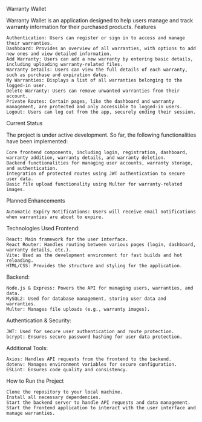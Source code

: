 Warranty Wallet

Warranty Wallet is an application designed to help users manage and track warranty information for their purchased products.
Features

    Authentication: Users can register or sign in to access and manage their warranties.
    Dashboard: Provides an overview of all warranties, with options to add new ones and view detailed information.
    Add Warranty: Users can add a new warranty by entering basic details, including uploading warranty-related files.
    Warranty Details: Users can view the full details of each warranty, such as purchase and expiration dates.
    My Warranties: Displays a list of all warranties belonging to the logged-in user.
    Delete Warranty: Users can remove unwanted warranties from their account.
    Private Routes: Certain pages, like the dashboard and warranty management, are protected and only accessible to logged-in users.
    Logout: Users can log out from the app, securely ending their session.

Current Status

The project is under active development. So far, the following functionalities have been implemented:

    Core frontend components, including login, registration, dashboard, warranty addition, warranty details, and warranty deletion.
    Backend functionalities for managing user accounts, warranty storage, and authentication.
    Integration of protected routes using JWT authentication to secure user data.
    Basic file upload functionality using Multer for warranty-related images.

Planned Enhancements

    Automatic Expiry Notifications: Users will receive email notifications when warranties are about to expire.

Technologies Used
Frontend:

    React: Main framework for the user interface.
    React Router: Handles routing between various pages (login, dashboard, warranty details, etc.).
    Vite: Used as the development environment for fast builds and hot reloading.
    HTML/CSS: Provides the structure and styling for the application.

Backend:

    Node.js & Express: Powers the API for managing users, warranties, and data.
    MySQL2: Used for database management, storing user data and warranties.
    Multer: Manages file uploads (e.g., warranty images).

Authentication & Security:

    JWT: Used for secure user authentication and route protection.
    bcrypt: Ensures secure password hashing for user data protection.

Additional Tools:

    Axios: Handles API requests from the frontend to the backend.
    dotenv: Manages environment variables for secure configuration.
    ESLint: Ensures code quality and consistency.

How to Run the Project

    Clone the repository to your local machine.
    Install all necessary dependencies.
    Start the backend server to handle API requests and data management.
    Start the frontend application to interact with the user interface and manage warranties.

